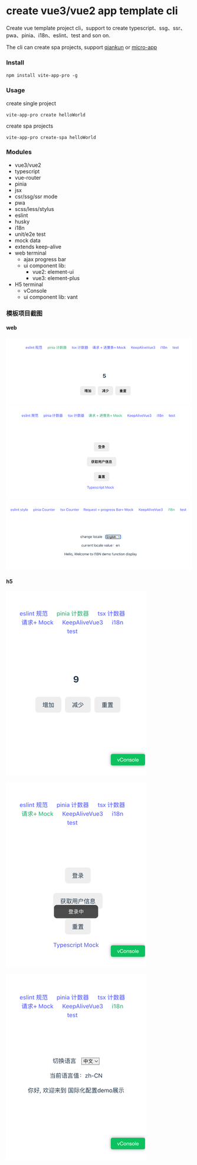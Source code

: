 # create vue3/vue2 app template cli
Create vue template project cli，support to create typescript、ssg、ssr、pwa、pinia、i18n、eslint、test and son on.

The cli can create spa projects, support [qiankun](https://qiankun.umijs.org/zh/guide/) or [micro-app](https://micro-zoe.github.io/micro-app/)

### Install
```
npm install vite-app-pro -g
```

### Usage

create single project
```
vite-app-pro create helloWorld
```


create spa projects
```
vite-app-pro create-spa helloWorld
```

### Modules

 * vue3/vue2
 * typescript
 * vue-router
 * pinia
 * jsx
 * csr/ssg/ssr mode
 * pwa
 * scss/less/stylus
 * eslint
 * husky
 * i18n
 * unit/e2e test
 * mock data
 * extends keep-alive
 * web terminal
    * ajax progress bar
    * ui component lib:
       * vue2: element-ui
       * vue3: element-plus
 * H5 terminal
   * vConsole
   * ui component lib: vant

### 模板项目截图

#### web
![web-pinia](./assets/web-pinia.png)
![web-request](./assets/web-request.png)
![web-i18n](./assets/web-i18n.png)

#### h5
![h5-pinia](./assets/h5-pinia.png)

![h5-request](./assets/h5-request.png)

![h5-i18n](./assets/h5-i18n.png)

